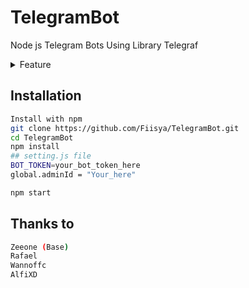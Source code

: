 # TelegramBot
Node js Telegram Bots Using Library Telegraf

<details>
<summary>Feature </summary>

| Fitur |  |
|--------|--------|
| **AI MENU** |[✔️] |
| **DOWNLOAD MENU** |[✔️] |
| **IMAGE MENU** |[✔️] |
| **DDOS MENU** |[✔️] |
| **CPANEL MENU** |[✔️] |

</details>

## Installation
```bash
Install with npm
git clone https://github.com/Fiisya/TelegramBot.git
cd TelegramBot
npm install
## setting.js file
BOT_TOKEN=your_bot_token_here
global.adminId = "Your_here"

npm start
```

## Thanks to
```bash
Zeeone (Base)
Rafael
Wannoffc
AlfiXD
```
